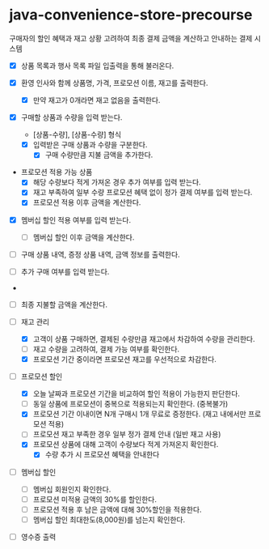 # java-convenience-store-precourse

구매자의 할인 혜택과 재고 상황 고려하여 최종 결제 금액을 계산하고 안내하는 결제 시스템

- [x] 상품 목록과 행사 목록 파일 입출력을 통해 불러온다.

- [x] 환영 인사와 함께 상품명, 가격, 프로모션 이름, 재고를 출력한다.
    - [x] 만약 재고가 0개라면 재고 없음을 출력한다.
- [x] 구매할 상품과 수량을 입력 받는다.
    - [상품-수량], [상품-수량] 형식
    - [x] 입력받은 구매 상품과 수량을 구분한다.
        - [x] 구매 수량만큼 지불 금액을 추가한다.
- 프로모션 적용 가능 상품
    - [x] 해당 수량보다 적게 가져온 경우 추가 여부를 입력 받는다.
    - [x] 재고 부족하여 일부 수량 프로모션 혜택 없이 정가 결제 여부를 입력 받는다.
    - [x] 프로모션 적용 이후 금액을 계산한다.
- [x] 멤버십 할인 적용 여부를 입력 받는다.
    - [ ] 멤버십 할인 이후 금액을 계산한다.

- [ ] 구매 상품 내역, 증정 상품 내역, 금액 정보를 출력한다.

- [ ] 추가 구매 여부를 입력 받는다.
- 
- [ ] 최종 지불할 금액을 계산한다.

- [ ] 재고 관리
    - [x] 고객이 상품 구매하면, 결제된 수량만큼 재고에서 차감하여 수량을 관리한다.
    - [ ] 재고 수량을 고려하여, 결제 가능 여부를 확인한다.
    - [x] 프로모션 기간 중이라면 프로모션 재고를 우선적으로 차감한다.

- [ ] 프로모션 할인
    - [x] 오늘 날짜과 프로모션 기간을 비교하여 할인 적용이 가능한지 판단한다.
    - [ ] 동일 상품에 프로모션이 중복으로 적용되는지 확인한다. (중복불가)
    - [x] 프로모션 기간 이내이면 N개 구매시 1개 무료로 증정한다. (재고 내에서만 프로모션 적용)
    - [ ] 프로모션 재고 부족한 경우 일부 정가 결제 안내 (일반 재고 사용)
    - [x] 프로모션 상품에 대해 고객이 수량보다 적게 가져온지 확인한다.
        - [x] 수량 추가 시 프로모션 혜택을 안내한다

- [ ] 멤버십 할인
    - [ ] 멤버십 회원인지 확인한다.
    - [ ] 프로모션 미적용 금액의 30%를 할인한다.
    - [ ] 프로모션 적용 후 남은 금액에 대해 30%할인을 적용한다.
    - [ ] 멤버십 할인 최대한도(8,000원)를 넘는지 확인한다.

- [ ] 영수증 출력 
